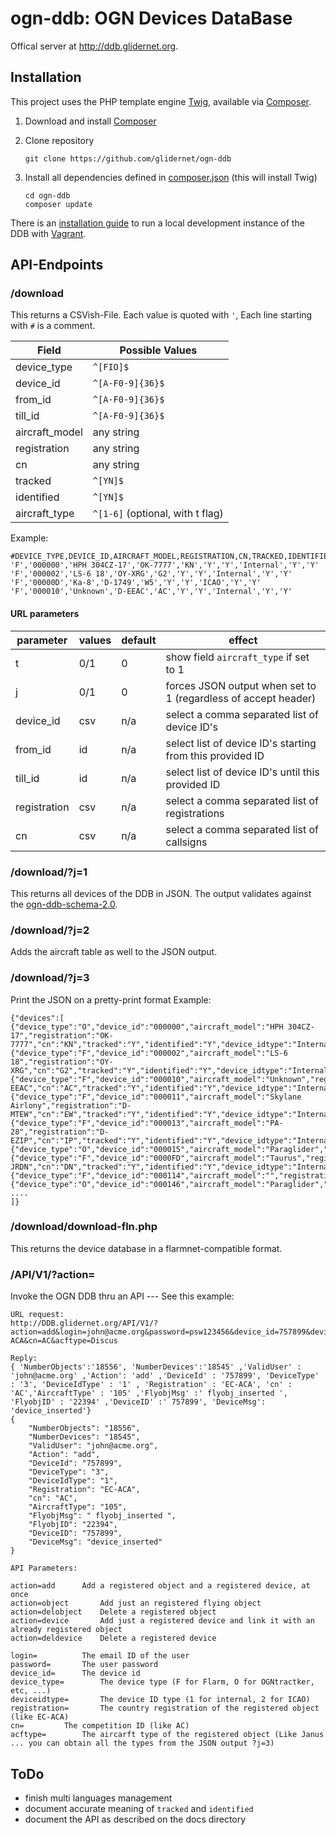 # ogn-ddb: OGN Devices DataBase

Offical server at <http://ddb.glidernet.org>.

## Installation
This project uses the PHP template engine [Twig](http://twig.sensiolabs.org), available via [Composer](https://getcomposer.org/).

1. Download and install [Composer](https://getcomposer.org/download/)

2. Clone repository
   ```
   git clone https://github.com/glidernet/ogn-ddb
   ```

3. Install all dependencies defined in [composer.json](composer.json) (this will install Twig)
   ```
   cd ogn-ddb
   composer update
   ```

There is an [installation guide](INSTALL.md) to run a local development instance of the DDB with [Vagrant](https://www.vagrantup.com/).

## API-Endpoints
### /download
This returns a CSVish-File. Each value is quoted with `'`,
Each line starting with `#` is a comment.

Field           | Possible Values
--------------- | -------------------------------
device\_type    | `^[FIO]$`
device\_id      | `^[A-F0-9]{36}$`
from\_id        | `^[A-F0-9]{36}$`
till\_id        | `^[A-F0-9]{36}$`
aircraft\_model | any string
registration    | any string
cn              | any string
tracked         | `^[YN]$`
identified      | `^[YN]$`
aircraft_type   | `^[1-6]` (optional, with t flag)

Example:
```
#DEVICE_TYPE,DEVICE_ID,AIRCRAFT_MODEL,REGISTRATION,CN,TRACKED,IDENTIFIED,IDTYPE,DEVACTIVE,ACFTACTIVE
'F','000000','HPH 304CZ-17','OK-7777','KN','Y','Y','Internal','Y','Y'
'F','000002','LS-6 18','OY-XRG','G2','Y','Y','Internal','Y','Y'
'F','00000D','Ka-8','D-1749','W5','Y','Y','ICAO','Y','Y'
'F','000010','Unknown','D-EEAC','AC','Y','Y','Internal','Y','Y'
```

#### URL parameters
parameter    | values | default | effect
------------ | -------|---------|---------------------------------------------------------------
t            | 0/1    | 0       | show field `aircraft_type` if set to 1
j            | 0/1    | 0       | forces JSON output when set to 1 (regardless of accept header)
device\_id   | csv    | n/a     | select a comma separated list of device ID's              
from\_id     | id     | n/a     | select list of device ID's starting from this provided ID
till\_id     | id     | n/a     | select list of device ID's until this provided ID
registration | csv    | n/a     | select a comma separated list of registrations
cn           | csv    | n/a     | select a comma separated list of callsigns


### /download/?j=1
This returns all devices of the DDB in JSON. The output validates against the [ogn-ddb-schema-2.0](docs/ogn-ddb-schema-2.0.json).
### /download/?j=2
Adds the aircraft table as well to the JSON output.
### /download/?j=3
Print the JSON on a pretty-print format
Example:
```
{"devices":[
{"device_type":"O","device_id":"000000","aircraft_model":"HPH 304CZ-17","registration":"OK-7777","cn":"KN","tracked":"Y","identified":"Y","device_idtype":"Internal","device_active":"Y","aircraft_active":"Y","uniqueid":"1","device_aprsid":"OGN000000"},
{"device_type":"F","device_id":"000002","aircraft_model":"LS-6 18","registration":"OY-XRG","cn":"G2","tracked":"Y","identified":"Y","device_idtype":"Internal","device_active":"Y","aircraft_active":"Y","uniqueid":"2","device_aprsid":"FLR000002"},
{"device_type":"F","device_id":"000010","aircraft_model":"Unknown","registration":"D-EEAC","cn":"AC","tracked":"Y","identified":"Y","device_idtype":"Internal","device_active":"Y","aircraft_active":"Y","uniqueid":"3","device_aprsid":"FLR000010"},
{"device_type":"F","device_id":"000011","aircraft_model":"Skylane Airlony","registration":"D-MTEW","cn":"EW","tracked":"Y","identified":"Y","device_idtype":"Internal","device_active":"Y","aircraft_active":"Y","uniqueid":"4","device_aprsid":"FLR000011"},
{"device_type":"F","device_id":"000013","aircraft_model":"PA-28","registration":"D-EZIP","cn":"IP","tracked":"Y","identified":"Y","device_idtype":"Internal","device_active":"Y","aircraft_active":"Y","uniqueid":"5","device_aprsid":"FLR000013"},
{"device_type":"O","device_id":"000015","aircraft_model":"Paraglider","registration":"36445","cn":"","tracked":"Y","identified":"Y","device_idtype":"Internal","device_active":"Y","aircraft_active":"Y","uniqueid":"6","device_aprsid":"OGN000015"},
{"device_type":"F","device_id":"0000FD","aircraft_model":"Taurus","registration":"F-JRDN","cn":"DN","tracked":"Y","identified":"Y","device_idtype":"Internal","device_active":"Y","aircraft_active":"Y","uniqueid":"7","device_aprsid":"FLR0000FD"},
{"device_type":"F","device_id":"000114","aircraft_model":"","registration":"","cn":"","tracked":"N","identified":"N","device_idtype":"Internal","device_active":"Y","aircraft_active":"Y","uniqueid":"8","device_aprsid":"FLR000114"},
{"device_type":"O","device_id":"000146","aircraft_model":"Paraglider","registration":"000146","cn":"","tracked":"Y","identified":"Y","device_idtype":"Internal","device_active":"Y","aircraft_active":"Y","uniqueid":"9","device_aprsid":"OGN000146"},
....
]}

```
### /download/download-fln.php
This returns the device database in a flarmnet-compatible format.

### /API/V1/?action=
Invoke the OGN DDB thru an API --- 
 See this example:
```
URL request:
http://DDB.glidernet.org/API/V1/?action=add&login=john@acme.org&password=psw123456&device_id=757899&device_type=O&registration=EC-ACA&cn=AC&acftype=Discus

Reply:
{ 'NumberObjects':'18556', 'NumberDevices':'18545' ,'ValidUser' : 'john@acme.org' ,'Action': 'add' ,'DeviceId' : '757899', 'DeviceType' : '3', 'DeviceIdType' : '1' , 'Registration' : 'EC-ACA', 'cn' : 'AC','AircraftType' : '105' ,'FlyobjMsg' :' flyobj_inserted ', 'FlyobjID' : '22394' ,'DeviceID' :' 757899', 'DeviceMsg': 'device_inserted'}
{
    "NumberObjects": "18556",
    "NumberDevices": "18545",
    "ValidUser": "john@acme.org",
    "Action": "add",
    "DeviceId": "757899",
    "DeviceType": "3",
    "DeviceIdType": "1",
    "Registration": "EC-ACA",
    "cn": "AC",
    "AircraftType": "105",
    "FlyobjMsg": " flyobj_inserted ",
    "FlyobjID": "22394",
    "DeviceID": "757899",
    "DeviceMsg": "device_inserted"
}

```
```
API Parameters:

action=add		Add a registered object and a registered device, at once
action=object		Add just an registered flying object
action=delobject	Delete a registered object
action=device		Add just a registered device and link it with an already registered object
action=deldevice	Delete a registered device

login=			The email ID of the user
password=		The user password
device_id=		The device id 
device_type=		The device type (F for Flarm, O for OGNtractker, etc, ...)
deviceidtype=		The device ID type (1 for internal, 2 for ICAO)
registration=		The country registration of the registered object (like EC-ACA)
cn=			The competition ID (like AC)
acftype=		The aircarft type of the registered object (Like Janus ... you can obtain all the types from the JSON output ?j=3)

```
## ToDo
- finish multi languages management
- document accurate meaning of `tracked` and `identified`
- document the API as described on the docs directory
